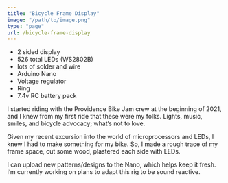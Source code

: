 ```yaml
---
title: "Bicycle Frame Display"
image: "/path/to/image.png"
type: "page"
url: /bicycle-frame-display 
---
```


- 2 sided display
- 526 total LEDs (WS2802B)
- lots of solder and wire
- Arduino Nano
- Voltage regulator
- Ring
- 7.4v RC battery pack


I started riding with the Providence Bike Jam crew at the beginning of 2021, and I knew from my first ride that these were my folks. Lights, music, smiles, and bicycle advocacy; what’s not to love.

Given my recent excursion into the world of microprocessors and LEDs, I knew I had to make something for my bike. So, I made a rough trace of my frame space, cut some wood, plastered each side with LEDs. 

I can upload new patterns/designs to the Nano, which helps keep it fresh. I’m currently working on plans to adapt this rig to be sound reactive.

